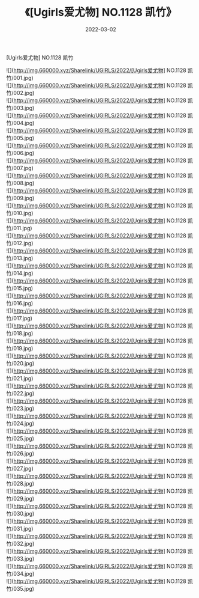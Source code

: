 ﻿---
layout: post
title:  《[Ugirls爱尤物] NO.1128 凯竹》
date:   2022-03-02
img: http://img.660000.xyz/Sharelink/UGIRLS/2022/[Ugirls爱尤物] NO.1128 凯竹/000.jpg
categories: [美女, 清纯, 唯美]
---

[Ugirls爱尤物] NO.1128 凯竹

 ![](http://img.660000.xyz/Sharelink/UGIRLS/2022/[Ugirls爱尤物] NO.1128 凯竹/001.jpg) <br>![](http://img.660000.xyz/Sharelink/UGIRLS/2022/[Ugirls爱尤物] NO.1128 凯竹/002.jpg) <br>![](http://img.660000.xyz/Sharelink/UGIRLS/2022/[Ugirls爱尤物] NO.1128 凯竹/003.jpg) <br>![](http://img.660000.xyz/Sharelink/UGIRLS/2022/[Ugirls爱尤物] NO.1128 凯竹/004.jpg) <br>![](http://img.660000.xyz/Sharelink/UGIRLS/2022/[Ugirls爱尤物] NO.1128 凯竹/005.jpg) <br>![](http://img.660000.xyz/Sharelink/UGIRLS/2022/[Ugirls爱尤物] NO.1128 凯竹/006.jpg) <br>![](http://img.660000.xyz/Sharelink/UGIRLS/2022/[Ugirls爱尤物] NO.1128 凯竹/007.jpg) <br>![](http://img.660000.xyz/Sharelink/UGIRLS/2022/[Ugirls爱尤物] NO.1128 凯竹/008.jpg) <br>![](http://img.660000.xyz/Sharelink/UGIRLS/2022/[Ugirls爱尤物] NO.1128 凯竹/009.jpg) <br>![](http://img.660000.xyz/Sharelink/UGIRLS/2022/[Ugirls爱尤物] NO.1128 凯竹/010.jpg) <br>![](http://img.660000.xyz/Sharelink/UGIRLS/2022/[Ugirls爱尤物] NO.1128 凯竹/011.jpg) <br>![](http://img.660000.xyz/Sharelink/UGIRLS/2022/[Ugirls爱尤物] NO.1128 凯竹/012.jpg) <br>![](http://img.660000.xyz/Sharelink/UGIRLS/2022/[Ugirls爱尤物] NO.1128 凯竹/013.jpg) <br>![](http://img.660000.xyz/Sharelink/UGIRLS/2022/[Ugirls爱尤物] NO.1128 凯竹/014.jpg) <br>![](http://img.660000.xyz/Sharelink/UGIRLS/2022/[Ugirls爱尤物] NO.1128 凯竹/015.jpg) <br>![](http://img.660000.xyz/Sharelink/UGIRLS/2022/[Ugirls爱尤物] NO.1128 凯竹/016.jpg) <br>![](http://img.660000.xyz/Sharelink/UGIRLS/2022/[Ugirls爱尤物] NO.1128 凯竹/017.jpg) <br>![](http://img.660000.xyz/Sharelink/UGIRLS/2022/[Ugirls爱尤物] NO.1128 凯竹/018.jpg) <br>![](http://img.660000.xyz/Sharelink/UGIRLS/2022/[Ugirls爱尤物] NO.1128 凯竹/019.jpg) <br>![](http://img.660000.xyz/Sharelink/UGIRLS/2022/[Ugirls爱尤物] NO.1128 凯竹/020.jpg) <br>![](http://img.660000.xyz/Sharelink/UGIRLS/2022/[Ugirls爱尤物] NO.1128 凯竹/021.jpg) <br>![](http://img.660000.xyz/Sharelink/UGIRLS/2022/[Ugirls爱尤物] NO.1128 凯竹/022.jpg) <br>![](http://img.660000.xyz/Sharelink/UGIRLS/2022/[Ugirls爱尤物] NO.1128 凯竹/023.jpg) <br>![](http://img.660000.xyz/Sharelink/UGIRLS/2022/[Ugirls爱尤物] NO.1128 凯竹/024.jpg) <br>![](http://img.660000.xyz/Sharelink/UGIRLS/2022/[Ugirls爱尤物] NO.1128 凯竹/025.jpg) <br>![](http://img.660000.xyz/Sharelink/UGIRLS/2022/[Ugirls爱尤物] NO.1128 凯竹/026.jpg) <br>![](http://img.660000.xyz/Sharelink/UGIRLS/2022/[Ugirls爱尤物] NO.1128 凯竹/027.jpg) <br>![](http://img.660000.xyz/Sharelink/UGIRLS/2022/[Ugirls爱尤物] NO.1128 凯竹/028.jpg) <br>![](http://img.660000.xyz/Sharelink/UGIRLS/2022/[Ugirls爱尤物] NO.1128 凯竹/029.jpg) <br>![](http://img.660000.xyz/Sharelink/UGIRLS/2022/[Ugirls爱尤物] NO.1128 凯竹/030.jpg) <br>![](http://img.660000.xyz/Sharelink/UGIRLS/2022/[Ugirls爱尤物] NO.1128 凯竹/031.jpg) <br>![](http://img.660000.xyz/Sharelink/UGIRLS/2022/[Ugirls爱尤物] NO.1128 凯竹/032.jpg) <br>![](http://img.660000.xyz/Sharelink/UGIRLS/2022/[Ugirls爱尤物] NO.1128 凯竹/033.jpg) <br>![](http://img.660000.xyz/Sharelink/UGIRLS/2022/[Ugirls爱尤物] NO.1128 凯竹/034.jpg) <br>![](http://img.660000.xyz/Sharelink/UGIRLS/2022/[Ugirls爱尤物] NO.1128 凯竹/035.jpg) <br>